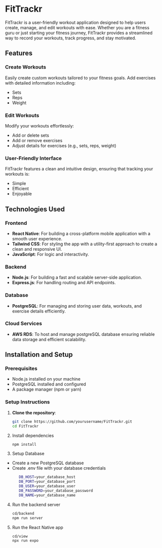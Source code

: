 # FitTrackr

FitTrackr is a user-friendly workout application designed to help users create, manage, and edit workouts with ease. Whether you are a fitness guru or just starting your fitness journey, FitTrackr provides a streamlined way to record your workouts, track progress, and stay motivated. 

## Features

### **Create Workouts**
Easily create custom workouts tailored to your fitness goals. Add exercises with detailed information including:
- Sets
- Reps
- Weight

### **Edit Workouts**
Modify your workouts effortlessly:
- Add or delete sets
- Add or remove exercises
- Adjust details for exercises (e.g., sets, reps, weight)

### **User-Friendly Interface**
FitTrackr features a clean and intuitive design, ensuring that tracking your workouts is:
- Simple
- Efficient
- Enjoyable

## Technologies Used

### **Frontend**
- **React Native**: For building a cross-platform mobile application with a smooth user experience.
- **Tailwind CSS**: For styling the app with a utility-first approach to create a clean and responsive UI.
- **JavaScript**: For logic and interactivity.

### **Backend**
- **Node.js**: For building a fast and scalable server-side application.
- **Express.js**: For handling routing and API endpoints.

### **Database**
- **PostgreSQL**: For managing and storing user data, workouts, and exercise details efficiently.

### **Cloud Services**
- **AWS RDS**: To host and manage postgreSQL database ensuring reliable data storage and efficient
scalability.

## Installation and Setup

### Prerequisites
- Node.js installed on your machine
- PostgreSQL installed and configured
- A package manager (npm or yarn)

### Setup Instructions

1. **Clone the repository**:
   ```bash
   git clone https://github.com/yourusername/FitTrackr.git
   cd FitTrackr

2. Install dependencies
   ```bash
   npm install

3. Setup Database
- Create a new PostgreSQL database
- Create .env file with your database credentials
   ```bash
      DB_HOST=your_database_host
      DB_PORT=your_database_port
      DB_USER=your_database_user
      DB_PASSWORD=your_database_password
      DB_NAME=your_database_name

4. Run the backend server
   ```bash
   cd/backend
   npm run server
   
5. Run the React Native app
   ```bash
   cd/view
   npx run expo


